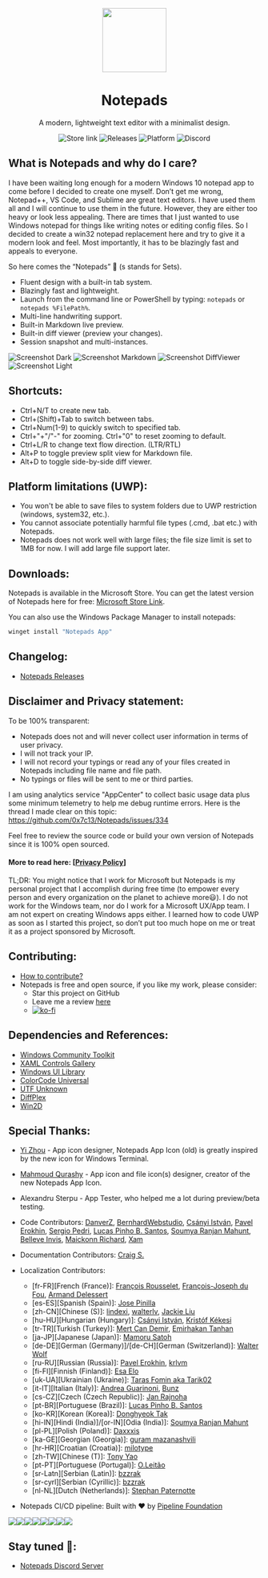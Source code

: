<p align="center">
  <img width="128" align="center" src="src/Notepads/Assets/appicon_ws.gif">
</p>
<h1 align="center">
  Notepads
</h1>
<p align="center">
  A modern, lightweight text editor with a minimalist design.
</p>
<p align="center">
  <a style="text-decoration:none" href="https://www.microsoft.com/store/apps/9nhl4nsc67wm">
    <img src="https://img.shields.io/badge/Microsoft%20Store-Download-orange.svg?style=flat-square" alt="Store link" />
  </a>
  <a style="text-decoration:none" href="https://github.com/0x7c13/Notepads/releases">
    <img src="https://img.shields.io/github/release/0x7c13/notepads.svg?label=latest%20version&style=flat-square" alt="Releases" />
  </a>
  <a style="text-decoration:none">
    <img src="https://img.shields.io/badge/platform-Windows%20%7C%20UWP-yellow.svg?style=flat-square" alt="Platform" />
  </a>
  <a style="text-decoration:none" href="https://discord.gg/VqetCub">
    <img src="https://img.shields.io/discord/588473626651787274.svg?style=flat-square" alt="Discord" />
  </a>
</p>

## What is Notepads and why do I care?

I have been waiting long enough for a modern Windows 10 notepad app to come before I decided to create one myself. Don’t get me wrong, Notepad++, VS Code, and Sublime are great text editors. I have used them all and I will continue to use them in the future. However, they are either too heavy or look less appealing. There are times that I just wanted to use Windows notepad for things like writing notes or editing config files. So I decided to create a win32 notepad replacement here and try to give it a modern look and feel. Most importantly, it has to be blazingly fast and appeals to everyone.

So here comes the “Notepads” 🎉 (s stands for Sets).

* Fluent design with a built-in tab system.
* Blazingly fast and lightweight.
* Launch from the command line or PowerShell by typing: `notepads` or `notepads %FilePath%`.
* Multi-line handwriting support.
* Built-in Markdown live preview.
* Built-in diff viewer (preview your changes).
* Session snapshot and multi-instances.

![Screenshot Dark](ScreenShots/1.png?raw=true "Dark")
![Screenshot Markdown](ScreenShots/2.png?raw=true "Markdown")
![Screenshot DiffViewer](ScreenShots/3.png?raw=true "DiffViewer")
![Screenshot Light](ScreenShots/4.png?raw=true "Light")

## Shortcuts:

* Ctrl+N/T to create new tab.
* Ctrl+(Shift)+Tab to switch between tabs.
* Ctrl+Num(1-9) to quickly switch to specified tab.
* Ctrl+"+"/"-" for zooming. Ctrl+"0" to reset zooming to default.
* Ctrl+L/R to change text flow direction. (LTR/RTL)
* Alt+P to toggle preview split view for Markdown file.
* Alt+D to toggle side-by-side diff viewer.

## Platform limitations (UWP):

* You won't be able to save files to system folders due to UWP restriction (windows, system32, etc.).
* You cannot associate potentially harmful file types (.cmd, .bat etc.) with Notepads.
* Notepads does not work well with large files; the file size limit is set to 1MB for now. I will add large file support later.

## Downloads:

Notepads is available in the Microsoft Store. You can get the latest version of Notepads here for free: [Microsoft Store Link](https://www.microsoft.com/store/apps/9nhl4nsc67wm).

You can also use the Windows Package Manager to install notepads:
```cmd
winget install "Notepads App"
```

## Changelog:

* [Notepads Releases](https://github.com/0x7c13/Notepads/releases)

## Disclaimer and Privacy statement:

To be 100% transparent:

* Notepads does not and will never collect user information in terms of user privacy.
* I will not track your IP.
* I will not record your typings or read any of your files created in Notepads including file name and file path.
* No typings or files will be sent to me or third parties.

I am using analytics service "AppCenter" to collect basic usage data plus some minimum telemetry to help me debug runtime errors. Here is the thread I made clear on this topic: https://github.com/0x7c13/Notepads/issues/334

Feel free to review the source code or build your own version of Notepads since it is 100% open sourced.

#### More to read here: [[Privacy Policy](PRIVACY.md)]

TL;DR: You might notice that I work for Microsoft but Notepads is my personal project that I accomplish during free time (to empower every person and every organization on the planet to achieve more😃). I do not work for the Windows team, nor do I work for a Microsoft UX/App team. I am not expert on creating Windows apps either. I learned how to code UWP as soon as I started this project, so don’t put too much hope on me or treat it as a project sponsored by Microsoft.

## Contributing:

* [How to contribute?](CONTRIBUTING.md)
* Notepads is free and open source, if you like my work, please consider:
   * Star this project on GitHub
   * Leave me a review [here](https://www.microsoft.com/store/apps/9nhl4nsc67wm)
   * [![ko-fi](https://www.ko-fi.com/img/githubbutton_sm.svg)](https://ko-fi.com/D1D6Y3C6)

## Dependencies and References:
* [Windows Community Toolkit](https://github.com/windows-toolkit/WindowsCommunityToolkit)
* [XAML Controls Gallery](https://github.com/microsoft/Xaml-Controls-Gallery)
* [Windows UI Library](https://github.com/Microsoft/microsoft-ui-xaml)
* [ColorCode Universal](https://github.com/WilliamABradley/ColorCode-Universal)
* [UTF Unknown](https://github.com/CharsetDetector/UTF-unknown)
* [DiffPlex](https://github.com/mmanela/diffplex)
* [Win2D](https://github.com/microsoft/Win2D)

## Special Thanks:

* [Yi Zhou](http://zhouyiwork.com/) - App icon designer, Notepads App Icon (old) is greatly inspired by the new icon for Windows Terminal.
* [Mahmoud Qurashy](https://github.com/mah-qurashy) - App icon and file icon(s) designer, creator of the new Notepads App Icon.

* Alexandru Sterpu - App Tester, who helped me a lot during preview/beta testing.
* Code Contributors: [DanverZ](https://github.com/chenghanzou), [BernhardWebstudio](https://github.com/BernhardWebstudio), [Csányi István](https://github.com/AmionSky), [Pavel Erokhin](https://github.com/MairwunNx), [Sergio Pedri](https://github.com/Sergio0694), [Lucas Pinho B. Santos](https://github.com/pinholucas), [Soumya Ranjan Mahunt](https://github.com/soumyamahunt), [Belleve Invis](https://github.com/be5invis), [Maickonn Richard](https://github.com/Maickonn), [Xam](https://github.com/XamDR)
* Documentation Contributors: [Craig S.](https://github.com/sercraig)
* Localization Contributors:
    * [fr-FR][French (France)]: [François Rousselet](https://github.com/frousselet), [François-Joseph du Fou](https://github.com/FJduFou), [Armand Delessert](https://github.com/ArmandDelessert)
    * [es-ES][Spanish (Spain)]: [Jose Pinilla](https://github.com/joseppinilla)
    * [zh-CN][Chinese (S)]: [lindexi](https://github.com/lindexi), [walterlv](https://github.com/walterlv), [Jackie Liu](https://github.com/0x7c13)
    * [hu-HU][Hungarian (Hungary)]: [Csányi István](https://github.com/AmionSky), [Kristóf Kékesi](https://github.com/KristofKekesi)
    * [tr-TR][Turkish (Turkey)]: [Mert Can Demir](https://github.com/validatedev), [Emirhakan Tanhan](https://github.com/EmirhakanTanhan)
    * [ja-JP][Japanese (Japan)]: [Mamoru Satoh](https://github.com/pnp0a03)
    * [de-DE][German (Germany)]/[de-CH][German (Switzerland)]: [Walter Wolf](https://github.com/WalterWolf49)
    * [ru-RU][Russian (Russia)]: [Pavel Erokhin](https://github.com/MairwunNx), [krlvm](https://github.com/krlvm)
    * [fi-FI][Finnish (Finland)]: [Esa Elo](https://github.com/sauihdik)
    * [uk-UA][Ukrainian (Ukraine)]: [Taras Fomin aka Tarik02](https://github.com/Tarik02)
    * [it-IT][Italian (Italy)]: [Andrea Guarinoni](https://github.com/guari), [Bunz](https://github.com/66Bunz)
    * [cs-CZ][Czech (Czech Republic)]: [Jan Rajnoha](https://github.com/JanRajnoha)
    * [pt-BR][Portuguese (Brazil)]: [Lucas Pinho B. Santos](https://github.com/pinholucas)
    * [ko-KR][Korean (Korea)]: [Donghyeok Tak](https://github.com/tdh8316)
    * [hi-IN][Hindi (India)]/[or-IN][Odia (India)]: [Soumya Ranjan Mahunt](https://github.com/soumyamahunt)
    * [pl-PL][Polish (Poland)]: [Daxxxis](https://github.com/Daxxxis)
    * [ka-GE][Georgian (Georgia)]: [guram mazanashvili](https://github.com/gmaza)
    * [hr-HR][Croatian (Croatia)]: [milotype](https://github.com/milotype)
    * [zh-TW][Chinese (T)]: [Tony Yao](https://github.com/SeaBao)
    * [pt-PT][Portuguese (Portugal)]: [O.Leitão](https://github.com/oleitao)
    * [sr-Latn][Serbian (Latin)]: [bzzrak](https://github.com/bzzrak)
    * [sr-cyrl][Serbian (Cyrillic)]: [bzzrak](https://github.com/bzzrak)
    * [nl-NL][Dutch (Netherlands)]: [Stephan Paternotte](https://github.com/Stephan-P)

* Notepads CI/CD pipeline: Built with ❤ by [Pipeline Foundation](https://pipeline.foundation)

[![](https://sourcerer.io/fame/0x7c13/0x7c13/Notepads/images/0)](https://sourcerer.io/fame/0x7c13/0x7c13/Notepads/links/0)[![](https://sourcerer.io/fame/0x7c13/0x7c13/Notepads/images/1)](https://sourcerer.io/fame/0x7c13/0x7c13/Notepads/links/1)[![](https://sourcerer.io/fame/0x7c13/0x7c13/Notepads/images/2)](https://sourcerer.io/fame/0x7c13/0x7c13/Notepads/links/2)[![](https://sourcerer.io/fame/0x7c13/0x7c13/Notepads/images/3)](https://sourcerer.io/fame/0x7c13/0x7c13/Notepads/links/3)[![](https://sourcerer.io/fame/0x7c13/0x7c13/Notepads/images/4)](https://sourcerer.io/fame/0x7c13/0x7c13/Notepads/links/4)[![](https://sourcerer.io/fame/0x7c13/0x7c13/Notepads/images/5)](https://sourcerer.io/fame/0x7c13/0x7c13/Notepads/links/5)[![](https://sourcerer.io/fame/0x7c13/0x7c13/Notepads/images/6)](https://sourcerer.io/fame/0x7c13/0x7c13/Notepads/links/6)[![](https://sourcerer.io/fame/0x7c13/0x7c13/Notepads/images/7)](https://sourcerer.io/fame/0x7c13/0x7c13/Notepads/links/7)

## Stay tuned 📢:
* [Notepads Discord Server](https://discord.gg/VqetCub)
